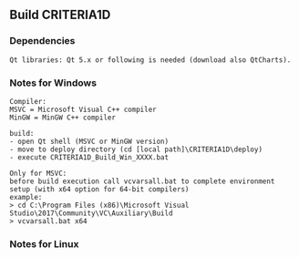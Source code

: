     
##	Build CRITERIA1D
 
 
###	Dependencies

	Qt libraries: Qt 5.x or following is needed (download also QtCharts).
 
 
###	Notes for Windows
 
	Compiler:
	MSVC = Microsoft Visual C++ compiler
	MinGW = MinGW C++ compiler
 
	build:
	- open Qt shell (MSVC or MinGW version)
	- move to deploy directory (cd [local path]\CRITERIA1D\deploy)
	- execute CRITERIA1D_Build_Win_XXXX.bat 
	
	Only for MSVC:
	before build execution call vcvarsall.bat to complete environment setup (with x64 option for 64-bit compilers)
	example: 
	> cd C:\Program Files (x86)\Microsoft Visual Studio\2017\Community\VC\Auxiliary\Build
	> vcvarsall.bat x64
 

###	Notes for Linux
